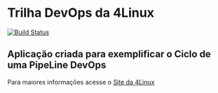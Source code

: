 # Trilha DevOps da 4Linux

<!-- Altere a Flag abaixo com sua URL do Travis -->
[![Build Status](https://travis-ci.com/lucassilva996/DevOpsLab-HelloWorld.svg?branch=master)](https://travis-ci.com/lucassilva996/DevOpsLab-HelloWorld)

## Aplicação criada para exemplificar o Ciclo de uma PipeLine DevOps


Para maiores informações acesse o [Site da 4Linux](https://www.4linux.com.br/cursos/devops)

